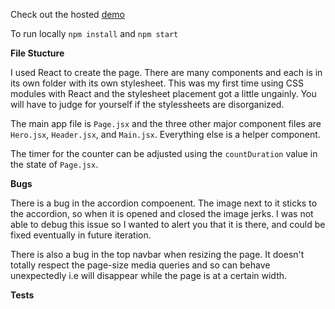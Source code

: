 Check out the hosted [demo](https://chrisdel101.github.io/UIfromMockup/)

To run locally `npm install` and `npm start`

**File Stucture**

I used React to create the page. There are many components and each is in its own folder with its own stylesheet. This was my first time using CSS modules with React and the stylesheet placement got a little ungainly. You will have to judge for yourself if the stylessheets are disorganized.

The main app file is `Page.jsx` and the three other major component files are `Hero.jsx`, `Header.jsx`, and `Main.jsx`. Everything else is a helper component.

The timer for the counter can be adjusted using the `countDuration` value in the state of `Page.jsx`.

**Bugs**

There is a bug in the accordion compoenent. The image next to it sticks to the accordion, so when it is opened and closed the image jerks. I was not able to debug this issue so I wanted to alert you that it is there, and could be fixed eventually in future iteration.

There is also a bug in the top navbar when resizing the page. It doesn't totally respect the page-size media queries and so can behave unexpectedly i.e will disappear while the page is at a certain width.

**Tests**
